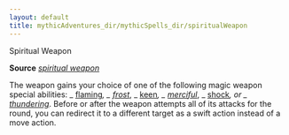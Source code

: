 ```yaml
---
layout: default
title: mythicAdventures_dir/mythicSpells_dir/spiritualWeapon
---
```

Spiritual Weapon

**Source** [_spiritual weapon_](../spells_dir/spiritualWeapon#_spiritual-weapon)

The weapon gains your choice of one of the following magic weapon special abilities: _ [flaming](../magicItems_dir/weapons#_weapons-flaming)_, _ [frost](../magicItems_dir/weapons#_weapons-frost)_, _ [keen](../magicItems_dir/weapons#_weapons-keen)_, _ [merciful](../magicItems_dir/weapons#_weapons-merciful)_, _ [shock](../magicItems_dir/weapons#_weapons-shock)_, or _ [thundering](../magicItems_dir/weapons#_thundering)_. Before or after the weapon attempts all of its attacks for the round, you can redirect it to a different target as a swift action instead of a move action.

